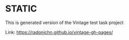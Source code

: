 # STATIC

This is generated version of the Vintage test task project

Link: https://radonichn.github.io/vintage-gh-pages/
